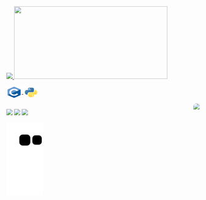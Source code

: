 
  <a href="https://github.com/bouchraakl">
  <img height="180em" src="https://github-readme-stats.vercel.app/api?username=bouchraakl&show_icons=true&theme=dracula&include_all_commits=true&count_private=true"/>
  <img height="190em" width="400" src="https://github-readme-stats.vercel.app/api/top-langs/?username=bouchraakl&layout=compact&langs_count=7&theme=dracula"/>
</div>
<div style="display: inline_block"><br>
  
  <img align="center" alt="Rafa-C" height="30" width="40" src="https://raw.githubusercontent.com/devicons/devicon/master/icons/c/c-original.svg">
  <img align="center" alt="Rafa-Python" height="30" width="40" src="https://raw.githubusercontent.com/devicons/devicon/master/icons/python/python-original.svg">
  
  <img align="right" height="150" style="border-radius:50px;" 
       src="https://user-images.githubusercontent.com/97567643/172073369-811114de-7f97-42c8-97d9-a442e7e6fbc5.png">
</div>
  
  ##
 
 <div> 

  <a href="https://www.instagram.com/bouchra_akl/" target="_blank"><img src="https://img.shields.io/badge/-Instagram-%23E4405F?style=for-the-badge&logo=instagram&logoColor=white" target="_blank"></a>
<a href = "mailto:bushraakl1234@gmail.com"><img src="https://img.shields.io/badge/-Gmail-%23333?style=for-the-badge&logo=gmail&logoColor=white" target="_blank"></a>
<a href="https://www.linkedin.com/in/bouchra-assad-akl-6b8853225/" target="_blank"><img src="https://img.shields.io/badge/-LinkedIn-%230077B5?style=for-the-badge&logo=linkedin&logoColor=white" target="_blank"></a> 

  ![Snake animation](https://github.com/rafaballerini/rafaballerini/blob/output/github-contribution-grid-snake.svg)
 
</div>
